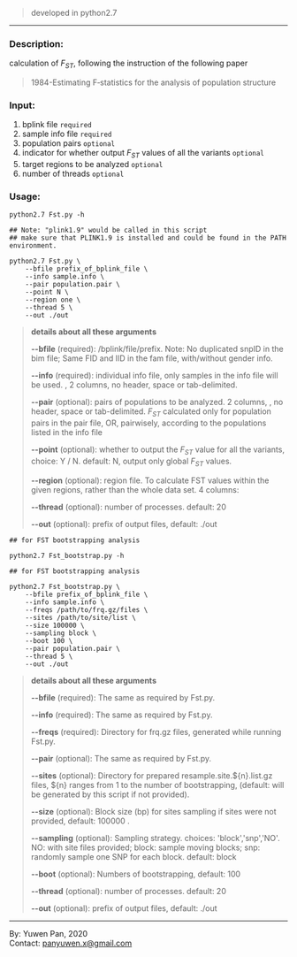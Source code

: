 > developed in python2.7 

---

### Description:
calculation of $F_{ST}$, following the instruction of the following paper
> 1984-Estimating F‐statistics for the analysis of population structure

### Input:

1. bplink file `required`
2. sample info file `required`
3. population pairs `optional`
4. indicator for whether output $F_{ST}$ values of all the variants `optional`
5. target regions to be analyzed `optional`
6. number of threads `optional`

### Usage:
```shell
python2.7 Fst.py -h
```

```shell
## Note: "plink1.9" would be called in this script     
## make sure that PLINK1.9 is installed and could be found in the PATH environment.   

python2.7 Fst.py \
    --bfile prefix_of_bplink_file \
    --info sample.info \
    --pair population.pair \
    --point N \ 
    --region one \
    --thread 5 \
    --out ./out 
```

>**details about all these arguments**
>
>**--bfile** (required): /bplink/file/prefix. Note: No duplicated snpID in the bim file; Same FID and IID in the fam file, with/without gender info.
>
>**--info** (required): individual info file, only samples in the info file will be used. <IID> <population ID>, 2 columns, no header, space or tab-delimited.
>
>**--pair** (optional): pairs of populations to be analyzed. 2 columns, <pop1> <pop2>, no header, space or tab-delimited. $F_{ST}$ calculated only for population pairs in the pair file, OR, pairwisely, according to the populations listed in the info file
>
>**--point** (optional): whether to output the $F_{ST}$ value for all the variants, choice: Y / N. default: N, output only global $F_{ST}$ values.
>
>**--region** (optional): region file. To calculate FST values within the given regions, rather than the whole data set. 4 columns: <region ID> <chrom ID> <start physical pos> <end physical pos>
>
>**--thread** (optional): number of processes. default: 20
>
>**--out** (optional): prefix of output files, default: ./out     


```shell
## for FST bootstrapping analysis

python2.7 Fst_bootstrap.py -h
```

```shell
## for FST bootstrapping analysis

python2.7 Fst_bootstrap.py \
    --bfile prefix_of_bplink_file \
    --info sample.info \
    --freqs /path/to/frq.gz/files \
    --sites /path/to/site/list \
    --size 100000 \
    --sampling block \ 
    --boot 100 \
    --pair population.pair \
    --thread 5 \
    --out ./out 
```

>**details about all these arguments**
>
>**--bfile** (required): The same as required by Fst.py.
>
>**--info** (required): The same as required by Fst.py.
>
>**--freqs** (required): Directory for frq.gz files, generated while running Fst.py.
>
>**--pair** (optional): The same as required by Fst.py.
>
>**--sites** (optional): Directory for prepared resample.site.${n}.list.gz files, ${n} ranges from 1 to the number of bootstrapping, (default: will be generated by this script if not provided).
>
>**--size** (optional): Block size (bp) for sites sampling if sites were not provided, default: 100000 .
>
>**--sampling** (optional): Sampling strategy. choices: 'block','snp','NO'. NO: with site files provided; block: sample moving blocks; snp: randomly sample one SNP for each block. default: block
>
>**--boot** (optional): Numbers of bootstrapping, default: 100
>
>**--thread** (optional): number of processes. default: 20
>
>**--out** (optional): prefix of output files, default: ./out     

---
By: Yuwen Pan, 2020  
Contact: panyuwen.x@gmail.com

